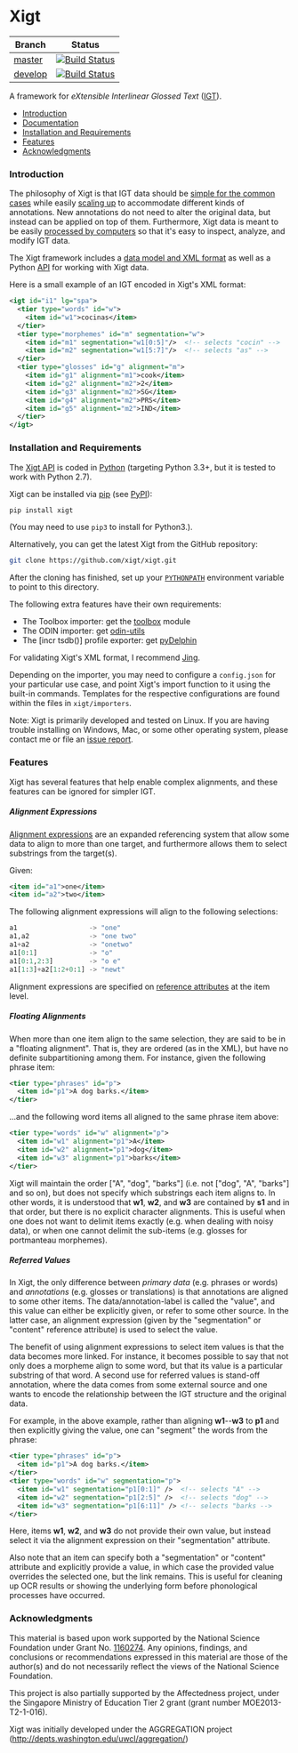 Xigt
====

| Branch | Status |
| ------ | ------ |
| [master](https://github.com/xigt/xigt/tree/master)  | [![Build Status](https://travis-ci.org/xigt/xigt.svg?branch=master)](https://travis-ci.org/xigt/xigt) |
| [develop](https://github.com/xigt/xigt/tree/develop) | [![Build Status](https://travis-ci.org/xigt/xigt.svg?branch=develop)](https://travis-ci.org/xigt/xigt) |

A framework for *eXtensible Interlinear Glossed Text*
([IGT](http://en.wikipedia.org/wiki/Interlinear_gloss)).

* [Introduction](#introduction)
* [Documentation](https://github.com/xigt/xigt/wiki)
* [Installation and Requirements](#installation-and-requirements)
* [Features](#features)
* [Acknowledgments](#acknowledgments)


### Introduction

The philosophy of Xigt is that IGT data should be
[simple for the common cases](https://github.com/xigt/xigt/wiki/Basic-Schema)
while easily
[scaling up](https://github.com/xigt/xigt/wiki/Schema-Extensions)
to accommodate different kinds of annotations. New
annotations do not need to alter the original data, but instead can be
applied on top of them. Furthermore, Xigt data is meant to be easily
[processed by computers](https://github.com/xigt/xigt/wiki/Tutorials) so
that it's easy to inspect, analyze, and modify IGT data.

The Xigt framework includes a
[data model and XML format](https://github.com/xigt/xigt/wiki/Data-Model)
as well as a Python [API](https://github.com/xigt/xigt/wiki/API-Reference)
for working with Xigt data.

Here is a small example of an IGT encoded in
Xigt's XML format:

```xml
<igt id="i1" lg="spa">
  <tier type="words" id="w">
    <item id="w1">cocinas</item>
  </tier>
  <tier type="morphemes" id="m" segmentation="w">
    <item id="m1" segmentation="w1[0:5]"/>  <!-- selects "cocin" -->
    <item id="m2" segmentation="w1[5:7]"/>  <!-- selects "as" -->
  </tier>
  <tier type="glosses" id="g" alignment="m">
    <item id="g1" alignment="m1">cook</item>
    <item id="g2" alignment="m2">2</item>
    <item id="g3" alignment="m2">SG</item>
    <item id="g4" alignment="m2">PRS</item>
    <item id="g5" alignment="m2">IND</item>
  </tier>
</igt>
```


### Installation and Requirements

The [Xigt API](https://github.com/xigt/xigt/wiki/API-Reference) is
coded in [Python](http://python.org/download/) (targeting Python 3.3+,
but it is tested to work with Python 2.7).

Xigt can be installed via [pip](https://docs.python.org/3/installing/)
(see [PyPI](https://pypi.python.org/pypi/Xigt)):

```bash
pip install xigt
```

(You may need to use `pip3` to install for Python3.).

Alternatively, you can get the latest Xigt from the GitHub repository:

```bash
git clone https://github.com/xigt/xigt.git
```

After the cloning has finished, set up your
[`PYTHONPATH`](https://docs.python.org/3/using/cmdline.html#envvar-PYTHONPATH)
environment variable to point to this directory.

The following extra features have their own requirements:
* The Toolbox importer: get the [toolbox](http://github.com/goodmami/toolbox)
  module
* The ODIN importer: get [odin-utils](https://github.com/xigt/odin-utils)
* The [incr tsdb()] profile exporter: get
  [pyDelphin](https://github.com/goodmami/pydelphin)

For validating Xigt's XML format, I recommend
[Jing](http://www.thaiopensource.com/relaxng/jing.html).

Depending on the importer, you may need to configure a `config.json`
for your particular use case, and point Xigt's import function to it
using the built-in commands. Templates for the respective
configurations are found within the files in `xigt/importers`.

Note: Xigt is primarily developed and tested on Linux. If you are having
trouble installing on Windows, Mac, or some other operating system, please
contact me or file an [issue report](https://github.com/xigt/xigt/issues).


### Features ###

Xigt has several features that help enable complex alignments, and
these features can be ignored for simpler IGT.

##### Alignment Expressions

[Alignment expressions](https://github.com/xigt/xigt/wiki/Alignment-Expressions)
are an expanded referencing system that allow some data to align to more
than one target, and furthermore allows them to select substrings from
the target(s).

Given:

```xml
<item id="a1">one</item>
<item id="a2">two</item>
```

The following alignment expressions will align to the following selections:

```python
a1                  -> "one"
a1,a2               -> "one two"
a1+a2               -> "onetwo"
a1[0:1]             -> "o"
a1[0:1,2:3]         -> "o e"
a1[1:3]+a2[1:2+0:1] -> "newt"
```

Alignment expressions are specified on
[reference attributes](https://github.com/xigt/xigt/wiki/Data-Model#xigt-reference-attributes)
at the item level.

##### Floating Alignments

When more than one item align to the same selection, they are said to be in a
"floating alignment". That is, they are ordered (as in the XML), but have no
definite subpartitioning among them. For instance, given the following phrase
item:

```xml
<tier type="phrases" id="p">
  <item id="p1">A dog barks.</item>
</tier>
```

...and the following word items all aligned to the same phrase item above:

```xml
<tier type="words" id="w" alignment="p">
  <item id="w1" alignment="p1">A</item>
  <item id="w2" alignment="p1">dog</item>
  <item id="w3" alignment="p1">barks</item>
</tier>
```

Xigt will maintain the order \["A", "dog", "barks"\] (i.e. not \["dog", "A",
"barks"\] and so on), but does not specify which substrings each item aligns to.
In other words, it is understood that **w1**, **w2**, and **w3** are contained
by **s1** and in that order, but there is no explicit character alignments. This
is useful when one does not want to delimit items exactly (e.g. when dealing
with noisy data), or when one cannot delimit the sub-items (e.g. glosses for
portmanteau morphemes).

##### Referred Values

In Xigt, the only difference between _primary data_ (e.g. phrases or words) and
_annotations_ (e.g. glosses or translations) is that annotations are aligned to
some other items. The data/annotation-label is called the "value", and this
value can either be explicitly given, or refer to some other source. In the
latter case, an alignment expression (given by the "segmentation" or "content"
reference attribute) is used to select the value.

The benefit of using alignment expressions to select item values is that the
data becomes more linked. For instance, it becomes possible to say that not
only does a morpheme align to some word, but that its value is a particular
substring of that word. A second use for referred values is stand-off
annotation, where the data comes from some external source and one wants to
encode the relationship between the IGT structure and the original data.

For example, in the above example, rather than aligning **w1**--**w3** to **p1**
and then explicitly giving the value, one can "segment" the words from the
phrase:

```xml
<tier type="phrases" id="p">
  <item id="p1">A dog barks.</item>
</tier>
<tier type="words" id="w" segmentation="p">
  <item id="w1" segmentation="p1[0:1]" />  <!-- selects "A" -->
  <item id="w2" segmentation="p1[2:5]" />  <!-- selects "dog" -->
  <item id="w3" segmentation="p1[6:11]" /> <!-- selects "barks -->
</tier>
```

Here, items **w1**, **w2**, and **w3** do not provide their own value, but
instead select it via the alignment expression on their "segmentation"
attribute.

Also note that an item can specify both a "segmentation" or "content" attribute
and explicitly provide a value, in which case the provided value overrides the
selected one, but the link remains. This is useful for cleaning up OCR results
or showing the underlying form before phonological processes have occurred.


### Acknowledgments

This material is based upon work supported by the National Science
Foundation under Grant No.
[1160274](http://www.nsf.gov/awardsearch/showAward?AWD_ID=1160274). Any
opinions, findings, and conclusions or recommendations expressed in this
material are those of the author(s) and do not necessarily reflect the
views of the National Science Foundation.

This project is also partially supported by the Affectedness project,
under the Singapore Ministry of Education Tier 2 grant (grant number
MOE2013-T2-1-016).

Xigt was initially developed under the AGGREGATION project
(http://depts.washington.edu/uwcl/aggregation/)
